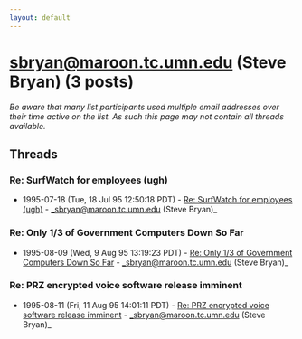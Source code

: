 ```yaml
---
layout: default
---
```


# sbryan@maroon.tc.umn.edu (Steve Bryan) (3 posts)

_Be aware that many list participants used multiple email addresses over their time active on the list. As such this page may not contain all threads available._

## Threads

### Re: SurfWatch for employees (ugh)
+ 1995-07-18 (Tue, 18 Jul 95 12:50:18 PDT) - [Re: SurfWatch for employees (ugh)](/archive/1995/07/c1754eaca3908200e9a51cd0b52628a9e9a328980330faa41a21a9c2cef510b1) - _sbryan@maroon.tc.umn.edu (Steve Bryan)_

### Re: Only 1/3 of Government Computers Down So Far
+ 1995-08-09 (Wed, 9 Aug 95 13:19:23 PDT) - [Re: Only 1/3 of Government Computers Down So Far](/archive/1995/08/7fa5f015bce1c083d638d73c7ba12aadc5666783e42fb38c80295df6e8c03389) - _sbryan@maroon.tc.umn.edu (Steve Bryan)_

### Re: PRZ encrypted voice software release imminent
+ 1995-08-11 (Fri, 11 Aug 95 14:01:11 PDT) - [Re: PRZ encrypted voice software release imminent](/archive/1995/08/0d559e3d8d3cbe1ca5c79cbcf57eca2bc6f539b0ae7419a33915b90563c838f4) - _sbryan@maroon.tc.umn.edu (Steve Bryan)_

